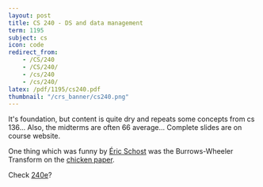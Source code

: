 ```yaml
---
layout: post
title: CS 240 - DS and data management
term: 1195
subject: cs
icon: code
redirect_from:
    - /CS/240
    - /CS/240/
    - /cs/240
    - /cs/240/
latex: /pdf/1195/cs240.pdf
thumbnail: "/crs_banner/cs240.png"
---
```


It's foundation, but content is quite dry and repeats some concepts from cs 136... Also, the midterms are often 66 average...
Complete slides are on course website.

One thing which was funny by [Éric Schost](https://cs.uwaterloo.ca/~eschost/) was the Burrows-Wheeler Transform on the [chicken paper](https://isotropic.org/papers/chicken.pdf).

Check [240e](/cs240e)?
